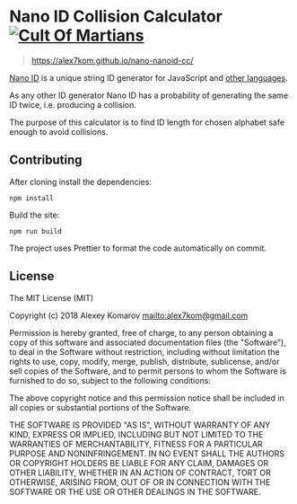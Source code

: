 # Nano ID Collision Calculator [![Cult Of Martians][cult-img]][cult]

> https://alex7kom.github.io/nano-nanoid-cc/

[Nano ID](https://github.com/ai/nanoid) is a unique string ID generator for JavaScript and [other languages](https://github.com/ai/nanoid#other-programming-languages).

As any other ID generator Nano ID has a probability of generating the same ID twice, i.e. producing a collision.

The purpose of this calculator is to find ID length for chosen alphabet safe enough to avoid collisions.

[cult-img]: http://cultofmartians.com/assets/badges/badge.svg
[cult]: http://cultofmartians.com/tasks/id-collision.html

## Contributing

After cloning install the dependencies:

```
npm install
```

Build the site:

```
npm run build
```

The project uses Prettier to format the code automatically on commit.

## License

The MIT License (MIT)

Copyright (c) 2018 Alexey Komarov <mailto:alex7kom@gmail.com>

Permission is hereby granted, free of charge, to any person obtaining a copy of
this software and associated documentation files (the "Software"), to deal in
the Software without restriction, including without limitation the rights to
use, copy, modify, merge, publish, distribute, sublicense, and/or sell copies of
the Software, and to permit persons to whom the Software is furnished to do so,
subject to the following conditions:

The above copyright notice and this permission notice shall be included in all
copies or substantial portions of the Software.

THE SOFTWARE IS PROVIDED "AS IS", WITHOUT WARRANTY OF ANY KIND, EXPRESS OR
IMPLIED, INCLUDING BUT NOT LIMITED TO THE WARRANTIES OF MERCHANTABILITY, FITNESS
FOR A PARTICULAR PURPOSE AND NONINFRINGEMENT. IN NO EVENT SHALL THE AUTHORS OR
COPYRIGHT HOLDERS BE LIABLE FOR ANY CLAIM, DAMAGES OR OTHER LIABILITY, WHETHER
IN AN ACTION OF CONTRACT, TORT OR OTHERWISE, ARISING FROM, OUT OF OR IN
CONNECTION WITH THE SOFTWARE OR THE USE OR OTHER DEALINGS IN THE SOFTWARE.
